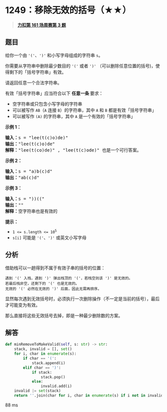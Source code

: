 # 1249：移除无效的括号（★★）


> <u>**[力扣第 161 场周赛第 3 题](https://leetcode.cn/problems/minimum-remove-to-make-valid-parentheses/)**</u>

## 题目

<p>给你一个由 <code>'('</code>、<code>')'</code> 和小写字母组成的字符串 <code>s</code>。</p>

<p>你需要从字符串中删除最少数目的 <code>'('</code> 或者 <code>')'</code> （可以删除任意位置的括号)，使得剩下的「括号字符串」有效。</p>

<p>请返回任意一个合法字符串。</p>

<p>有效「括号字符串」应当符合以下 <strong>任意一条 </strong>要求：</p>

<ul>
<li>空字符串或只包含小写字母的字符串</li>
<li>可以被写作 <code>AB</code>（<code>A</code> 连接 <code>B</code>）的字符串，其中 <code>A</code> 和 <code>B</code> 都是有效「括号字符串」</li>
<li>可以被写作 <code>(A)</code> 的字符串，其中 <code>A</code> 是一个有效的「括号字符串」</li>
</ul>



<p><strong>示例 1：</strong></p>

<pre>
<strong>输入：</strong>s = "lee(t(c)o)de)"
<strong>输出：</strong>"lee(t(c)o)de"
<strong>解释：</strong>"lee(t(co)de)" , "lee(t(c)ode)" 也是一个可行答案。
</pre>

<p><strong>示例 2：</strong></p>

<pre>
<strong>输入：</strong>s = "a)b(c)d"
<strong>输出：</strong>"ab(c)d"
</pre>

<p><strong>示例 3：</strong></p>

<pre>
<strong>输入：</strong>s = "))(("
<strong>输出：</strong>""
<strong>解释：</strong>空字符串也是有效的
</pre>



<p><strong>提示：</strong></p>

<ul>
<li><code>1 &lt;= s.length &lt;= 10<sup>5</sup></code></li>
<li><code>s[i]</code> 可能是 <code>'('</code>、<code>')'</code> 或英文小写字母</li>
</ul>


## 分析

借助栈可以一趟得到不属于有效子串的括号的位置：

    遇到 '(' 入栈，遇到 ')' 弹出栈顶的 '('，若栈空则该 ')' 是无效的。
    若最后栈非空，还剩下的 '(' 也是无效的。
    无效的 '(' 必然在无效的 ')' 后面，因此无需再排序。
    
显然每次遇到无效括号时，必须执行一次删除操作（不一定是当前的括号），最后才可能变为有效。
    
那么直接将这些无效括号去掉，即是一种最少删除数的方案。

## 解答

```python
def minRemoveToMakeValid(self, s: str) -> str:
    stack, invalid = [], set()
    for i, char in enumerate(s):
        if char == '(':
            stack.append(i)
        elif char == ')':
            if stack:
                stack.pop()
            else:
                invalid.add(i)
    invalid |= set(stack)
    return ''.join(char for i, char in enumerate(s) if i not in invalid)
```
88 ms

